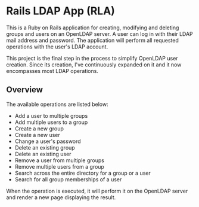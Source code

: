 # Rails LDAP App (RLA)

This is a Ruby on Rails application for creating, modifying and deleting groups and users on an OpenLDAP server.
A user can log in with their LDAP mail address and password.
The application will perform all requested operations with the user's LDAP account.

This project is the final step in the process to simplify OpenLDAP user creation.
Since its creation, I've continuously expanded on it and it now encompasses most LDAP operations.

## Overview

The available operations are listed below:
- Add a user to multiple groups
- Add multiple users to a group
- Create a new group
- Create a new user
- Change a user's password
- Delete an existing group
- Delete an existing user
- Remove a user from multiple groups
- Remove multiple users from a group
- Search across the entire directory for a group or a user
- Search for all group memberships of a user

When the operation is executed, it will perform it on the OpenLDAP server and render a new page displaying the result.
